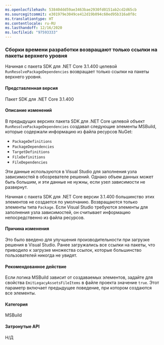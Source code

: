 ```yaml
---
ms.openlocfilehash: 53840ddd59ae3463bae2930fd0151ab2cd2d65cb
ms.sourcegitcommit: e301979e3049ce412d19b094c60ed95b316a8f8c
ms.translationtype: HT
ms.contentlocale: ru-RU
ms.lasthandoff: 12/16/2020
ms.locfileid: "97593333"
---
```

### <a name="design-time-builds-only-return-top-level-package-references"></a>Сборки времени разработки возвращают только ссылки на пакеты верхнего уровня

Начиная с пакета SDK для .NET Core 3.1.400 целевой `RunResolvePackageDependencies` возвращает только ссылки на пакеты верхнего уровня.

#### <a name="version-introduced"></a>Представленная версия

Пакет SDK для .NET Core 3.1.400

#### <a name="change-description"></a>Описание изменений

В предыдущих версиях пакета SDK для .NET Core целевой объект `RunResolvePackageDependencies` создавал следующие элементы MSBuild, которые содержали информацию из файла ресурсов NuGet:

- `PackageDefinitions`
- `PackageDependencies`
- `TargetDefinitions`
- `FileDefinitions`
- `FileDependencies`

Эти данные используются в Visual Studio для заполнения узла зависимостей в обозревателе решений. Однако объем данных может быть большим, и эти данные не нужны, если узел зависимости не развернут.

Начиная с пакета SDK для .NET Core версии 3.1.400 большинство этих элементов не создается по умолчанию. Возвращаются только элементы типа `Package`. Если Visual Studio требуются элементы для заполнения узла зависимостей, он считывает информацию непосредственно из файла ресурсов.

#### <a name="reason-for-change"></a>Причина изменения

Это было введено для улучшения производительности при загрузке решения в Visual Studio. Ранее загружались все ссылки на пакеты, что приводило к загрузке множества ссылок, которые большинство пользователей никогда не увидят.

#### <a name="recommended-action"></a>Рекомендованное действие

Если логика MSBuild зависит от создаваемых элементов, задайте для свойства `EmitLegacyAssetsFileItems` в файле проекта значение `true`. Этот параметр включает предыдущее поведение, при котором создаются все элементы.

#### <a name="category"></a>Категория

MSBuild

#### <a name="affected-apis"></a>Затронутые API

Н/Д
